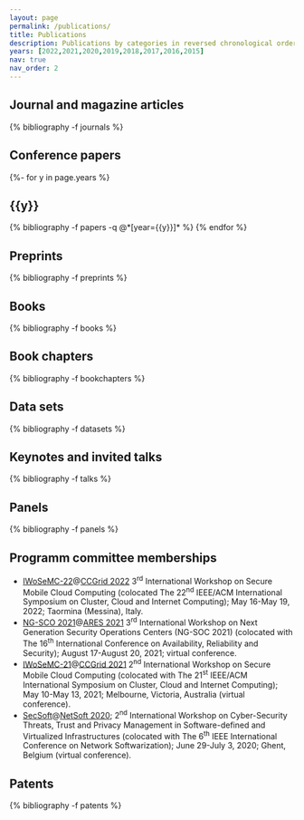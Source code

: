 ```yaml
---
layout: page
permalink: /publications/
title: Publications
description: Publications by categories in reversed chronological order.
years: [2022,2021,2020,2019,2018,2017,2016,2015]
nav: true
nav_order: 2
---
```

<!-- _pages/publications.md -->
<div class="publications">

<h2 align="left">Journal and magazine articles</h2>

{% bibliography -f journals %}

<h2 align="left">Conference papers</h2>

{%- for y in page.years %}
  <h2 class="year">{{y}}</h2>
  {% bibliography -f papers -q @*[year={{y}}]* %}
{% endfor %}

<h2 align="left">Preprints</h2>

{% bibliography -f preprints %}

<h2 align="left">Books</h2>

{% bibliography -f books %}

<h2 align="left">Book chapters</h2>

{% bibliography -f bookchapters %}

<h2 align="left">Data sets</h2>

{% bibliography -f datasets %}

<h2 align="left">Keynotes and invited talks</h2>

{% bibliography -f talks %}

<h2 align="left">Panels</h2>

{% bibliography -f panels %}

<h2 align="left">Programm committee memberships</h2>

<ul>
<li><a href="https://iwosemc.eu/">IWoSeMC-22</a>@<a href="https://fcrlab.unime.it/ccgrid22/">CCGrid 2022</a> 3<sup>rd</sup> International Workshop on Secure Mobile Cloud Computing (colocated The 22<sup>nd</sup> IEEE/ACM International Symposium on Cluster, Cloud and Internet Computing); May 16-May 19, 2022; Taormina (Messina), Italy.</li>

<li><a href="https://2021.ares-conference.eu/workshops-eu-symposium/ng-soc-2021/index.html">NG-SCO 2021</a>@<a href="https://2021.ares-conference.eu/">ARES 2021</a> 3<sup>rd</sup> International Workshop on Next Generation Security Operations Centers (NG-SOC 2021)  (colocated with The 16<sup>th</sup> International Conference on Availability, Reliability and Security); August 17-August 20, 2021; virtual conference.</li>

<li><a href="https://2021.iwosemc.eu/">IWoSeMC-21</a>@<a href="http://cloudbus.org/ccgrid2021/">CCGrid 2021</a> 2<sup>nd</sup> International Workshop on Secure Mobile Cloud Computing (colocated with The 21<sup>st</sup> IEEE/ACM International Symposium on Cluster, Cloud and Internet Computing); May 10-May 13, 2021; Melbourne, Victoria, Australia (virtual conference).</li>

<li><a href="https://www.astrid-project.eu/secsoft/tpc.html">SecSoft</a>@<a href="https://netsoft2020.ieee-netsoft.org/">NetSoft 2020</a>; 2<sup>nd</sup> International Workshop on Cyber-Security Threats, Trust and Privacy Management in Software-defined and Virtualized Infrastructures (colocated with The 6<sup>th</sup> IEEE International Conference on Network Softwarization); June 29-July 3, 2020; Ghent, Belgium (virtual conference).</li>
</ul>

<h2 align="left">Patents</h2>

{% bibliography -f patents %}

</div>
